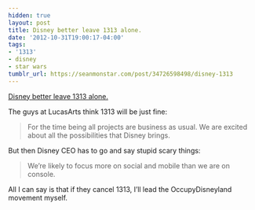 ```yaml
---
hidden: true
layout: post
title: Disney better leave 1313 alone.
date: '2012-10-31T19:00:17-04:00'
tags:
- '1313'
- disney
- star wars
tumblr_url: https://seanmonstar.com/post/34726598498/disney-1313
---
```

[Disney better leave 1313 alone.](http://www.polygon.com/2012/10/30/3577710/disney-purchases-lucasfilm-in-4-billion-acquisition-deal-includes)  

The guys at LucasArts think 1313 will be just fine:

> For the time being all projects are business as usual. We are excited about all the possibilities that Disney brings.

But then Disney CEO has to go and say stupid scary things:

> We’re likely to focus more on social and mobile than we are on console.

All I can say is that if they cancel 1313, I’ll lead the OccupyDisneyland movement myself.

